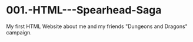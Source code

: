 # 001.-HTML---Spearhead-Saga
My first HTML Website about me and my friends "Dungeons and Dragons" campaign.
